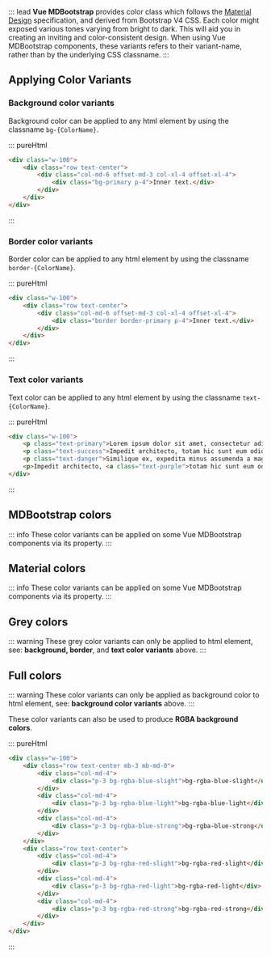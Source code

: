::: lead
**Vue MDBootstrap** provides color class which follows the [Material Design](https://material.io/design) 
specification, and derived from Bootstrap V4 CSS. Each color might exposed various tones varying from 
bright to dark. This will aid you in creating an inviting and color-consistent design. When using Vue 
MDBootstrap components, these variants refers to their variant-name, rather than by the underlying 
CSS classname.
:::


## Applying Color Variants

### Background color variants

Background color can be applied to any html element by using the classname `bg-{ColorName}`.

::: pureHtml
```html
<div class="w-100">
    <div class="row text-center">
        <div class="col-md-6 offset-md-3 col-xl-4 offset-xl-4">
            <div class="bg-primary p-4">Inner text.</div>
        </div>
    </div>
</div>
```
:::


### Border color variants

Border color can be applied to any html element by using the classname `border-{ColorName}`.

::: pureHtml
```html
<div class="w-100">
    <div class="row text-center">
        <div class="col-md-6 offset-md-3 col-xl-4 offset-xl-4">
            <div class="border border-primary p-4">Inner text.</div>
        </div>
    </div>
</div>
```
:::


### Text color variants

Text color can be applied to any html element by using the classname `text-{ColorName}`.

::: pureHtml
```html
<div class="w-100">
    <p class="text-primary">Lorem ipsum dolor sit amet, consectetur adipisicing elit.</p>
    <p class="text-success">Impedit architecto, totam hic sunt eum odio, deleniti.</p>
    <p class="text-danger">Similique ex, expedita minus assumenda a magni beatae dolorum itaque.</p>
    <p>Impedit architecto, <a class="text-purple">totam hic sunt eum odio, deleniti</a>.</p>
</div>
```
:::


## MDBootstrap colors

<ColorPalete palette="bootstrap"></ColorPalete>

::: info
These color variants can be applied on some Vue MDBootstrap components via its property.
:::


## Material colors

<ColorPalete palette="material"></ColorPalete>

::: info
These color variants can be applied on some Vue MDBootstrap components via its property.
:::


## Grey colors

<ColorPalete palette="grays"></ColorPalete>

::: warning
These grey color variants can only be applied to html element, see: **background, border**,
and **text color variants** above.
:::


## Full colors

<ColorPalete palette="fullColor"></ColorPalete>

::: warning
These color variants can only be applied as background color to html element, 
see: **background color variants** above.
:::

<div class="pt-4"></div>

These color variants can also be used to produce **RGBA background colors**.

::: pureHtml
```html
<div class="w-100">
    <div class="row text-center mb-3 mb-md-0">
        <div class="col-md-4">
            <div class="p-3 bg-rgba-blue-slight">bg-rgba-blue-slight</div>
        </div>
        <div class="col-md-4">
            <div class="p-3 bg-rgba-blue-light">bg-rgba-blue-light</div>
        </div>
        <div class="col-md-4">
            <div class="p-3 bg-rgba-blue-strong">bg-rgba-blue-strong</div>
        </div>
    </div> 
    <div class="row text-center">
        <div class="col-md-4">
            <div class="p-3 bg-rgba-red-slight">bg-rgba-red-slight</div>
        </div>
        <div class="col-md-4">
            <div class="p-3 bg-rgba-red-light">bg-rgba-red-light</div>
        </div>
        <div class="col-md-4">
            <div class="p-3 bg-rgba-red-strong">bg-rgba-red-strong</div>
        </div>
    </div>
</div>
```
:::
